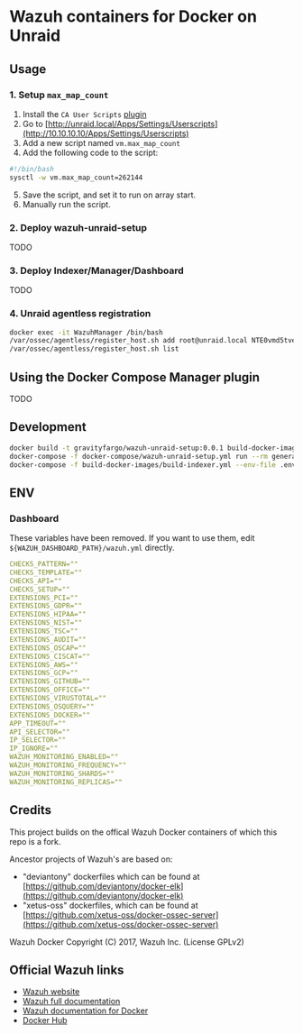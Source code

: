 # Wazuh containers for Docker on Unraid

## Usage
### 1. Setup `max_map_count`
1. Install the `CA User Scripts` [plugin](https://forums.unraid.net/topic/48286-plugin-ca-user-scripts/)
2. Go to [http://unraid.local/Apps/Settings/Userscripts](http://10.10.10.10/Apps/Settings/Userscripts)
3. Add a new script named `vm.max_map_count`
4. Add the following code to the script:

```bash
#!/bin/bash 
sysctl -w vm.max_map_count=262144
```
5. Save the script, and set it to run on array start.
6. Manually run the script.
### 2. Deploy wazuh-unraid-setup
TODO

### 3. Deploy Indexer/Manager/Dashboard
TODO

### 4. Unraid agentless registration

```bash
docker exec -it WazuhManager /bin/bash
/var/ossec/agentless/register_host.sh add root@unraid.local NTE0vmd5tve8tyh_eve
/var/ossec/agentless/register_host.sh list
```
## Using the Docker Compose Manager plugin
TODO

## Development

```bash
docker build -t gravityfargo/wazuh-unraid-setup:0.0.1 build-docker-images/wazuh-unraid-setup --no-cache
docker-compose -f docker-compose/wazuh-unraid-setup.yml run --rm generator
docker-compose -f build-docker-images/build-indexer.yml --env-file .env build --no-cache
```

## ENV
### Dashboard
These variables have been removed. If you want to use them, edit `${WAZUH_DASHBOARD_PATH}/wazuh.yml` directly.
```yaml
CHECKS_PATTERN="" 
CHECKS_TEMPLATE="" 
CHECKS_API="" 
CHECKS_SETUP="" 
EXTENSIONS_PCI="" 
EXTENSIONS_GDPR="" 
EXTENSIONS_HIPAA="" 
EXTENSIONS_NIST="" 
EXTENSIONS_TSC="" 
EXTENSIONS_AUDIT="" 
EXTENSIONS_OSCAP="" 
EXTENSIONS_CISCAT="" 
EXTENSIONS_AWS="" 
EXTENSIONS_GCP="" 
EXTENSIONS_GITHUB=""
EXTENSIONS_OFFICE=""
EXTENSIONS_VIRUSTOTAL="" 
EXTENSIONS_OSQUERY="" 
EXTENSIONS_DOCKER="" 
APP_TIMEOUT="" 
API_SELECTOR="" 
IP_SELECTOR="" 
IP_IGNORE="" 
WAZUH_MONITORING_ENABLED="" 
WAZUH_MONITORING_FREQUENCY="" 
WAZUH_MONITORING_SHARDS="" 
WAZUH_MONITORING_REPLICAS=""
```

## Credits
This project builds on the offical Wazuh Docker containers of which this repo is a fork. 

Ancestor projects of Wazuh's are based on:

-   "deviantony" dockerfiles which can be found at [https://github.com/deviantony/docker-elk](https://github.com/deviantony/docker-elk)
-   "xetus-oss" dockerfiles, which can be found at [https://github.com/xetus-oss/docker-ossec-server](https://github.com/xetus-oss/docker-ossec-server)

Wazuh Docker Copyright (C) 2017, Wazuh Inc. (License GPLv2)

## Official Wazuh links

-   [Wazuh website](http://wazuh.com)
-   [Wazuh full documentation](http://documentation.wazuh.com)
-   [Wazuh documentation for Docker](https://documentation.wazuh.com/current/docker/index.html)
-   [Docker Hub](https://hub.docker.com/u/wazuh)
